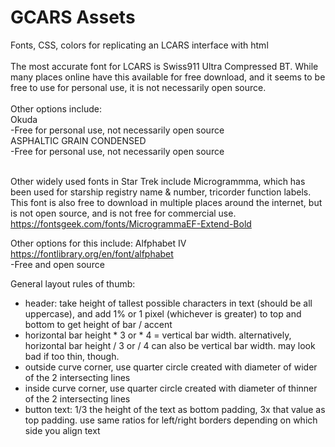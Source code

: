 # GCARS Assets
Fonts, CSS, colors for replicating an LCARS interface with html<br>
<br>
The most accurate font for LCARS is Swiss911 Ultra Compressed BT.  While many places online have this available for free download, and it seems to be free to use for personal use, it is not necessarily open source.<br>
<br>
Other options include:<br>
Okuda	<br>
	-Free for personal use, not necessarily open source<br>
ASPHALTIC GRAIN CONDENSED<br>
	-Free for personal use, not necessarily open source<br><br>

	
Other widely used fonts in Star Trek include Microgrammma, which has been used for starship registry name & number, tricorder function labels.  This font is also free to download in multiple places around the internet, but is not open source, and is not free for commercial use.
https://fontsgeek.com/fonts/MicrogrammaEF-Extend-Bold

Other options for this include:
Alfphabet IV <br>
https://fontlibrary.org/en/font/alfphabet <br>
	-Free and open source


General layout rules of thumb: <br>
<ul>
<li>header: take height of tallest possible characters in text (should be all uppercase), and add 1% or 1 pixel (whichever is greater) to top and bottom to get height of bar / accent </li>
<li>horizontal bar height * 3 or * 4 = vertical bar width. alternatively, horizontal bar height / 3 or / 4 can also be vertical bar width.  may look bad if too thin, though.</li>
<li>outside curve corner, use quarter circle created with diameter of wider of the 2 intersecting lines</li>
<li>inside curve corner, use quarter circle created with diameter of thinner of the 2 intersecting lines</li>
<li>button text: 1/3 the height of the text as bottom padding, 3x that value as top padding. use same ratios for left/right borders depending on which side you align text</li>
</ul>

